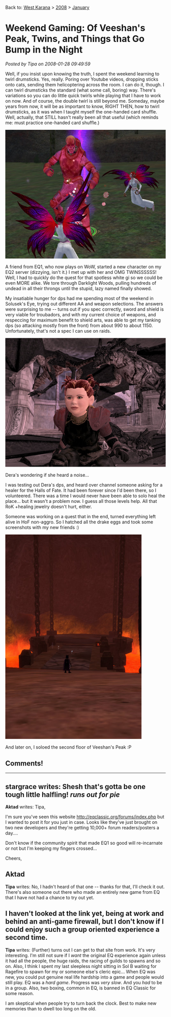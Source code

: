 Back to: [West Karana](/posts/westkarana.md) > [2008](/posts/2008/westkarana.md) > [January](./westkarana.md)
# Weekend Gaming: Of Veeshan's Peak, Twins, and Things that Go Bump in the Night

*Posted by Tipa on 2008-01-28 09:49:59*

Well, if you insist upon knowing the truth, I spent the weekend learning to twirl drumsticks. Yes, really. Poring over Youtube videos, dropping sticks onto cats, sending them helicoptering across the room. I can do it, though. I can twirl drumsticks the standard (what some call, boring) way. There's variations so you can do little quick twirls while playing that I have to work on now. And of course, the double twirl is still beyond me. Someday, maybe years from now, it will be as important to know, RIGHT THEN, how to twirl drumsticks, as it was when I taught myself the one-handed card shuffle. Well, actually, that STILL hasn't really been all that useful (which reminds me: must practice one-handed card shuffle.)

![everquest2-2008-01-26-02-12-16-22.jpg](../../../uploads/2008/01/everquest2-2008-01-26-02-12-16-22.jpg)

A friend from EQ1, who now plays on WoW, started a new character on my EQ2 server (dizzying, isn't it.) I met up with her and OMG TWINSSSSSS! Well, I had to quickly do the quest for that spotless white gi so we could be even MORE alike. We tore through Darklight Woods, pulling hundreds of undead in all their throngs until the stupid, lazy named finally showed.

My insatiable hunger for dps had me spending most of the weekend in Solusek's Eye, trying out different AA and weapon selections. The answers were surprising to me -- turns out if you spec correctly, sword and shield is very viable for troubadors, and with my current choice of weapons, and respeccing for maximum benefit to shield arts, was able to get my tanking dps (so attacking mostly from the front) from about 990 to about 1150. Unfortunately, that's not a spec I can use on raids.

![everquest2-2008-01-26-19-02-51-05.jpg](../../../uploads/2008/01/everquest2-2008-01-26-19-02-51-05.jpg)

Dera's wondering if she heard a noise...

I was testing out Dera's dps, and heard over channel someone asking for a healer for the Halls of Fate. It had been forever since I'd been there, so I volunteered. There was a time I would never have been able to solo heal the place... but it wasn't a problem now. I guess all those levels help. All that RoK +healing jewelry doesn't hurt, either.

Someone was working on a quest that in the end, turned everything left alive in HoF non-aggro. So I hatched all the drake eggs and took some screenshots with my new friends :)

![everquest2-2008-01-27-23-47-29-53.jpg](../../../uploads/2008/01/everquest2-2008-01-27-23-47-29-53.jpg)

And later on, I soloed the second floor of Veeshan's Peak :P

## Comments!
---
**stargrace** writes: Shesh that's gotta be one tough little halfling! 
*runs out for pie*
---
**Aktad** writes: Tipa,

I'm sure you've seen this website http://eqclassic.org/forums/index.php but I wanted to post it for you just in case. Looks like they've just brought on two new developers and they're getting 10,000+ forum readers/posters a day....

Don't know if the community spirit that made EQ1 so good will re-incarnate or not but I'm keeping my fingers crossed...

Cheers,

Aktad
---
**Tipa** writes: No, I hadn't heard of that one -- thanks for that, I'll check it out. There's also someone out there who made an entirely new game from EQ that I have not had a chance to try out yet.

I haven't looked at the link yet, being at work and behind an anti-game firewall, but I don't know if I could enjoy such a group oriented experience a second time.
---
**Tipa** writes: (Further) turns out I can get to that site from work. It's very interesting. I'm still not sure if I *want* the original EQ experience again unless it had all the people, the huge raids, the racing of guilds to spawns and so on. Also, I think I spent my last sleepless night sitting in Sol B waiting for Ragefire to spawn for my or someone else's cleric epic... When EQ was new, you could put genuine real life hardship into a game and people would still play. EQ was a *hard game*. Progress was *very slow*. And you *had* to be in a group. Also, two boxing, common in EQ, is banned in EQ Classic for some reason.

I am skeptical when people try to turn back the clock. Best to make new memories than to dwell too long on the old.
